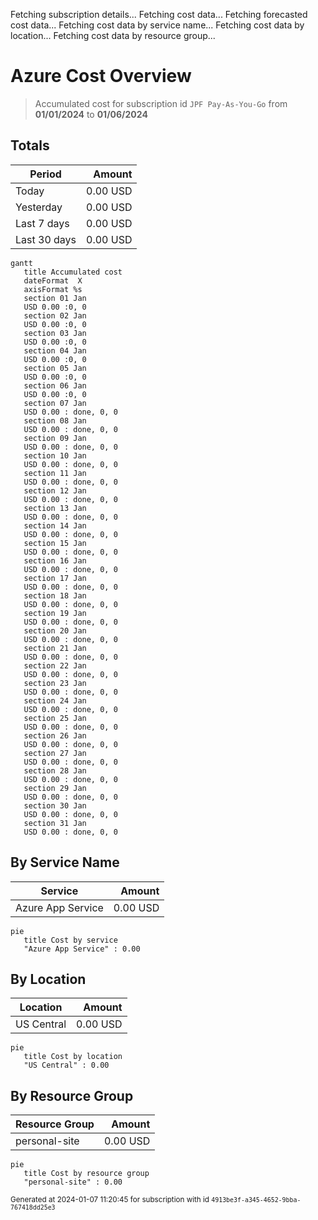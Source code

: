 Fetching subscription details...
Fetching cost data...
Fetching forecasted cost data...
Fetching cost data by service name...
Fetching cost data by location...
Fetching cost data by resource group...
# Azure Cost Overview

> Accumulated cost for subscription id `JPF Pay-As-You-Go` from **01/01/2024** to **01/06/2024**

## Totals

|Period|Amount|
|---|---:|
|Today|0.00 USD|
|Yesterday|0.00 USD|
|Last 7 days|0.00 USD|
|Last 30 days|0.00 USD|

```mermaid
gantt
   title Accumulated cost
   dateFormat  X
   axisFormat %s
   section 01 Jan
   USD 0.00 :0, 0
   section 02 Jan
   USD 0.00 :0, 0
   section 03 Jan
   USD 0.00 :0, 0
   section 04 Jan
   USD 0.00 :0, 0
   section 05 Jan
   USD 0.00 :0, 0
   section 06 Jan
   USD 0.00 :0, 0
   section 07 Jan
   USD 0.00 : done, 0, 0
   section 08 Jan
   USD 0.00 : done, 0, 0
   section 09 Jan
   USD 0.00 : done, 0, 0
   section 10 Jan
   USD 0.00 : done, 0, 0
   section 11 Jan
   USD 0.00 : done, 0, 0
   section 12 Jan
   USD 0.00 : done, 0, 0
   section 13 Jan
   USD 0.00 : done, 0, 0
   section 14 Jan
   USD 0.00 : done, 0, 0
   section 15 Jan
   USD 0.00 : done, 0, 0
   section 16 Jan
   USD 0.00 : done, 0, 0
   section 17 Jan
   USD 0.00 : done, 0, 0
   section 18 Jan
   USD 0.00 : done, 0, 0
   section 19 Jan
   USD 0.00 : done, 0, 0
   section 20 Jan
   USD 0.00 : done, 0, 0
   section 21 Jan
   USD 0.00 : done, 0, 0
   section 22 Jan
   USD 0.00 : done, 0, 0
   section 23 Jan
   USD 0.00 : done, 0, 0
   section 24 Jan
   USD 0.00 : done, 0, 0
   section 25 Jan
   USD 0.00 : done, 0, 0
   section 26 Jan
   USD 0.00 : done, 0, 0
   section 27 Jan
   USD 0.00 : done, 0, 0
   section 28 Jan
   USD 0.00 : done, 0, 0
   section 29 Jan
   USD 0.00 : done, 0, 0
   section 30 Jan
   USD 0.00 : done, 0, 0
   section 31 Jan
   USD 0.00 : done, 0, 0
```

## By Service Name

|Service|Amount|
|---|---:|
|Azure App Service|0.00 USD|

```mermaid
pie
   title Cost by service
   "Azure App Service" : 0.00
```

## By Location

|Location|Amount|
|---|---:|
|US Central|0.00 USD|

```mermaid
pie
   title Cost by location
   "US Central" : 0.00
```

## By Resource Group

|Resource Group|Amount|
|---|---:|
|personal-site|0.00 USD|

```mermaid
pie
   title Cost by resource group
   "personal-site" : 0.00
```

<sup>Generated at 2024-01-07 11:20:45 for subscription with id `4913be3f-a345-4652-9bba-767418dd25e3`</sup>
